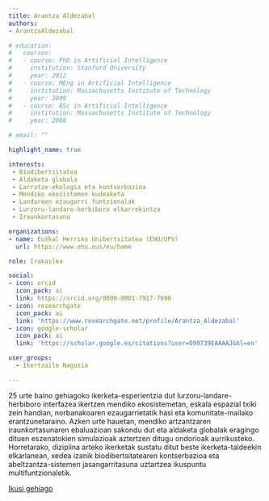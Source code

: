 ```yaml
---
title: Arantza Aldezabal
authors:
- ArantzaAldezabal

# education:
#   courses:
#   - course: PhD in Artificial Intelligence
#     institution: Stanford University
#     year: 2012
#   - course: MEng in Artificial Intelligence
#     institution: Massachusetts Institute of Technology
#     year: 2009
#   - course: BSc in Artificial Intelligence
#     institution: Massachusetts Institute of Technology
#     year: 2008

# email: ""

highlight_name: true

interests:
 - Biodibertsitatea
 - Aldaketa globala
 - Larratze-ekologia eta kontserbazioa
 - Mendiko ekosistemen kudeaketa
 - Landareen ezaugarri funtzionalak
 - Lurzoru-landare-herbiboro elkarrekintza
 - Iraunkortasuna

organizations:
- name: Euskal Herriko Unibertsitatea (EHU/UPV)
  url: https://www.ehu.eus/eu/home

role: Irakaslea

social:
- icon: orcid
  icon_pack: ai
  link: https://orcid.org/0000-0001-7917-7690
- icon: researchgate
  icon_pack: ai
  link: 'https://www.researchgate.net/profile/Arantza_Aldezabal'
- icon: google-scholar
  icon_pack: ai
  link: 'https://scholar.google.es/citations?user=O99739EAAAAJ&hl=en'

user_groups: 
  - Ikertzaile Nagusia

---
```


25 urte baino gehiagoko ikerketa-esperientzia dut lurzoru-landare-herbiboro interfazea ikertzen mendiko ekosistemetan, eskala espazial txiki zein handian, norbanakoaren ezaugarrietatik hasi eta komunitate-mailako erantzunetaraino. Azken urte hauetan, mendiko artzantzaren iraunkortasunaren ebaluazioan sakondu dut eta aldaketa globalak eragingo dituen eszenatokien simulazioak aztertzen ditugu ondorioak aurrikusteko. Horretarako, diziplina arteko ikerketak sustatu ditut beste ikerketa-taldeekin elkarlanean, xedea izanik biodibertsitatearen kontserbazioa eta abeltzantza-sistemen jasangarritasuna uztartzea ikuspuntu multifuntzionaletik.

[Ikusi gehiago](https://vimeo.com/161890891)
